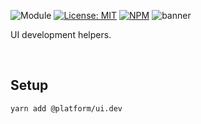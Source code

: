 ![Module](https://img.shields.io/badge/%40platform-ui.dev-%23EA4E7E.svg)
[![License: MIT](https://img.shields.io/badge/license-MIT-blue.svg)](https://opensource.org/licenses/MIT)
[![NPM](https://img.shields.io/npm/v/@platform/ui.dev.svg?colorB=blue&style=flat)](https://www.npmjs.com/package/@platform/ui.dev)
![banner](https://user-images.githubusercontent.com/185555/82716508-dd2a3580-9ceb-11ea-80fc-405915c1f85c.png)

UI development helpers.

<p>&nbsp;</p>

## Setup

    yarn add @platform/ui.dev

<p>&nbsp;</p>
<p>&nbsp;</p>
